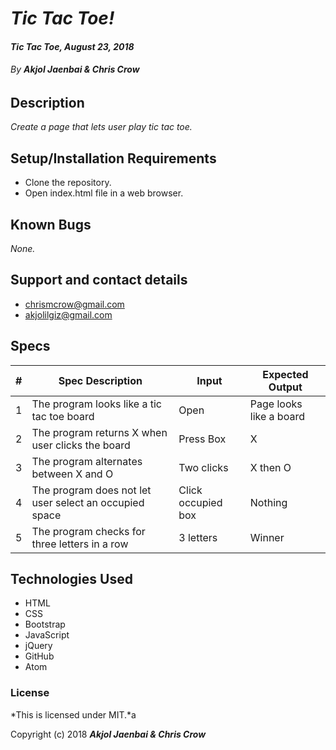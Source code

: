 # _Tic Tac Toe!_

#### _Tic Tac Toe, August 23, 2018_

###### By _**Akjol Jaenbai & Chris Crow**_

## Description

_Create a page that lets user play tic tac toe._

## Setup/Installation Requirements

* Clone the repository.
* Open index.html file in a web browser.

## Known Bugs

_None._

## Support and contact details
* chrismcrow@gmail.com
* akjolilgiz@gmail.com

## Specs
|#|Spec Description|Input|Expected Output|
|-------|-------|------|------|
|1|The program looks like a tic tac toe board |Open|Page looks like a board|
|2|The program returns X when user clicks the board|Press Box |X|
|3|The program alternates between X and O|Two clicks|X then O
|4|The program does not let user select an occupied space|Click occupied box|Nothing
|5|The program checks for three letters in a row|3 letters|Winner|



## Technologies Used

* HTML
* CSS
* Bootstrap
* JavaScript
* jQuery
* GitHub
* Atom

### License

*This is licensed under MIT.*a

Copyright (c) 2018 **_Akjol Jaenbai & Chris Crow_**
